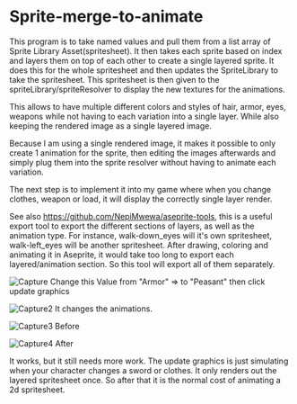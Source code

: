 # Sprite-merge-to-animate
This program is to take named values and pull them from a list array of Sprite Library Asset(spritesheet). It then takes each sprite based on index and layers them on top of each other to create a single layered sprite. It does this for the whole spritesheet and then updates the SpriteLibrary to take the spritesheet. This spritesheet is then given to the spriteLibrary/spriteResolver to display the new textures for the animations.

This allows to have multiple different colors and styles of hair, armor, eyes, weapons while not having to each variation into a single layer. While also keeping the rendered image as a single layered image.

Because I am using a single rendered image, it makes it possible to only create 1 animation for the sprite, then editing the images afterwards and simply plug them into the sprite resolver without having to animate each variation.

The next step is to implement it into my game where when you change clothes, weapon or load, it will display the correctly single layer render.

See also https://github.com/NepiMwewa/aseprite-tools, this is a useful export tool to export the different sections of layers, as well as the animation type. For instance, walk-down_eyes will it's own spritesheet, walk-left_eyes will be another spritesheet. After drawing, coloring and animating it in Aseprite, it would take too long to export each layered/animation section. So this tool will export all of them separately.

![Capture](https://user-images.githubusercontent.com/17126294/189271479-24dd164d-3057-4c47-b379-da3ebdd99661.JPG)
Change this Value from "Armor" => to "Peasant" then click update graphics

![Capture2](https://user-images.githubusercontent.com/17126294/189271574-a413e688-7302-4788-8d33-58191d46c01f.JPG)
It changes the animations.

![Capture3](https://user-images.githubusercontent.com/17126294/189271592-0edfa531-873a-40f0-9770-269627bc2ddc.JPG)
Before

![Capture4](https://user-images.githubusercontent.com/17126294/189271622-b4990ef1-13a7-4457-b9ed-b997efa09919.JPG)
After

It works, but it still needs more work. The update graphics is just simulating when your character changes a sword or clothes. It only renders out the layered spritesheet once. So after that it is the normal cost of animating a 2d spritesheet.
